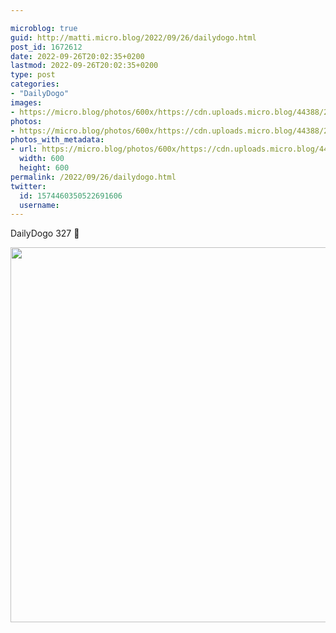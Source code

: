 ```yaml
---

microblog: true
guid: http://matti.micro.blog/2022/09/26/dailydogo.html
post_id: 1672612
date: 2022-09-26T20:02:35+0200
lastmod: 2022-09-26T20:02:35+0200
type: post
categories:
- "DailyDogo"
images:
- https://micro.blog/photos/600x/https://cdn.uploads.micro.blog/44388/2022/a89d967793.jpg
photos:
- https://micro.blog/photos/600x/https://cdn.uploads.micro.blog/44388/2022/a89d967793.jpg
photos_with_metadata:
- url: https://micro.blog/photos/600x/https://cdn.uploads.micro.blog/44388/2022/a89d967793.jpg
  width: 600
  height: 600
permalink: /2022/09/26/dailydogo.html
twitter:
  id: 1574460350522691606
  username:
---
```

DailyDogo 327 🐶

<img src="/media/uploads/2022/a89d967793.jpg" width="600" height="600" alt="" />
